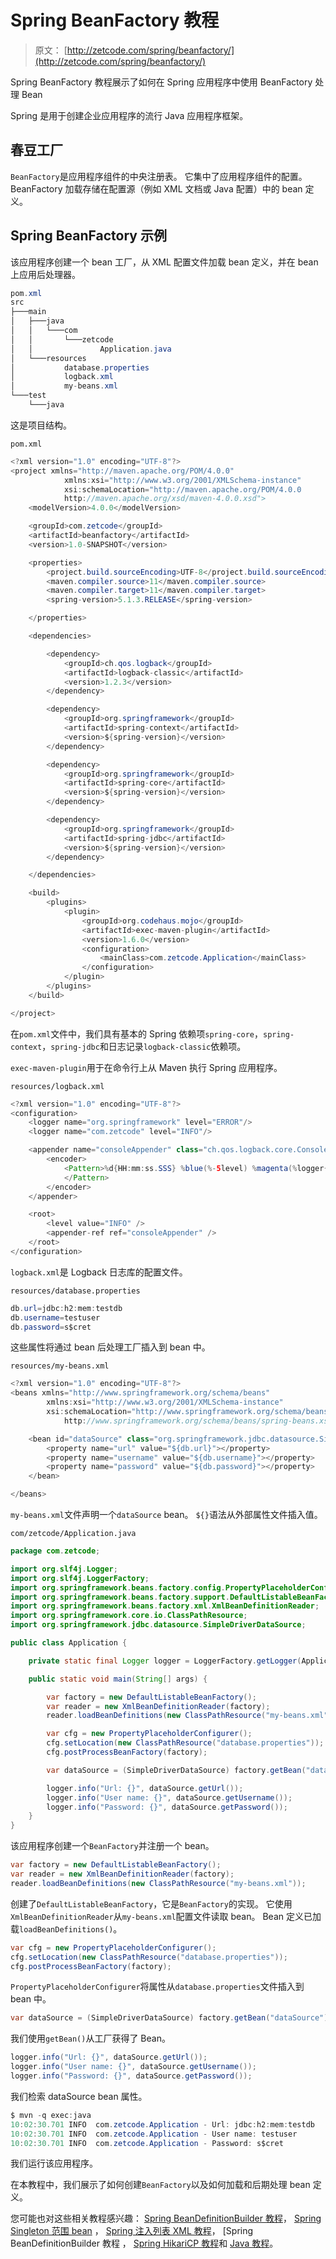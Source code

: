 # Spring BeanFactory 教程

> 原文： [http://zetcode.com/spring/beanfactory/](http://zetcode.com/spring/beanfactory/)

Spring BeanFactory 教程展示了如何在 Spring 应用程序中使用 BeanFactory 处理 Bean

Spring 是用于创建企业应用程序的流行 Java 应用程序框架。

## 春豆工厂

`BeanFactory`是应用程序组件的中央注册表。 它集中了应用程序组件的配置。 BeanFactory 加载存储在配置源（例如 XML 文档或 Java 配置）中的 bean 定义。

## Spring BeanFactory 示例

该应用程序创建一个 bean 工厂，从 XML 配置文件加载 bean 定义，并在 bean 上应用后处理器。

```java
pom.xml
src
├───main
│   ├───java
│   │   └───com
│   │       └───zetcode
│   │               Application.java
│   └───resources
│           database.properties
│           logback.xml
│           my-beans.xml
└───test
    └───java

```

这是项目结构。

`pom.xml`

```java
<?xml version="1.0" encoding="UTF-8"?>
<project xmlns="http://maven.apache.org/POM/4.0.0"
            xmlns:xsi="http://www.w3.org/2001/XMLSchema-instance"
            xsi:schemaLocation="http://maven.apache.org/POM/4.0.0
            http://maven.apache.org/xsd/maven-4.0.0.xsd">
    <modelVersion>4.0.0</modelVersion>

    <groupId>com.zetcode</groupId>
    <artifactId>beanfactory</artifactId>
    <version>1.0-SNAPSHOT</version>

    <properties>
        <project.build.sourceEncoding>UTF-8</project.build.sourceEncoding>
        <maven.compiler.source>11</maven.compiler.source>
        <maven.compiler.target>11</maven.compiler.target>
        <spring-version>5.1.3.RELEASE</spring-version>

    </properties>

    <dependencies>

        <dependency>
            <groupId>ch.qos.logback</groupId>
            <artifactId>logback-classic</artifactId>
            <version>1.2.3</version>
        </dependency>

        <dependency>
            <groupId>org.springframework</groupId>
            <artifactId>spring-context</artifactId>
            <version>${spring-version}</version>
        </dependency>

        <dependency>
            <groupId>org.springframework</groupId>
            <artifactId>spring-core</artifactId>
            <version>${spring-version}</version>
        </dependency>

        <dependency>
            <groupId>org.springframework</groupId>
            <artifactId>spring-jdbc</artifactId>
            <version>${spring-version}</version>
        </dependency>        

    </dependencies>

    <build>
        <plugins>
            <plugin>
                <groupId>org.codehaus.mojo</groupId>
                <artifactId>exec-maven-plugin</artifactId>
                <version>1.6.0</version>
                <configuration>
                    <mainClass>com.zetcode.Application</mainClass>
                </configuration>
            </plugin>
        </plugins>
    </build>

</project>

```

在`pom.xml`文件中，我们具有基本的 Spring 依赖项`spring-core`，`spring-context`，`spring-jdbc`和日志记录`logback-classic`依赖项。

`exec-maven-plugin`用于在命令行上从 Maven 执行 Spring 应用程序。

`resources/logback.xml`

```java
<?xml version="1.0" encoding="UTF-8"?>
<configuration>
    <logger name="org.springframework" level="ERROR"/>
    <logger name="com.zetcode" level="INFO"/>

    <appender name="consoleAppender" class="ch.qos.logback.core.ConsoleAppender">
        <encoder>
            <Pattern>%d{HH:mm:ss.SSS} %blue(%-5level) %magenta(%logger{36}) - %msg %n
            </Pattern>
        </encoder>
    </appender>

    <root>
        <level value="INFO" />
        <appender-ref ref="consoleAppender" />
    </root>
</configuration>

```

`logback.xml`是 Logback 日志库的配置文件。

`resources/database.properties`

```java
db.url=jdbc:h2:mem:testdb
db.username=testuser
db.password=s$cret

```

这些属性将通过 bean 后处理工厂插入到 bean 中。

`resources/my-beans.xml`

```java
<?xml version="1.0" encoding="UTF-8"?>
<beans xmlns="http://www.springframework.org/schema/beans"
        xmlns:xsi="http://www.w3.org/2001/XMLSchema-instance"
        xsi:schemaLocation="http://www.springframework.org/schema/beans
            http://www.springframework.org/schema/beans/spring-beans.xsd">

    <bean id="dataSource" class="org.springframework.jdbc.datasource.SimpleDriverDataSource">
        <property name="url" value="${db.url}"></property>
        <property name="username" value="${db.username}"></property>
        <property name="password" value="${db.password}"></property>
    </bean>

</beans>

```

`my-beans.xml`文件声明一个`dataSource` bean。 `${}`语法从外部属性文件插入值。

`com/zetcode/Application.java`

```java
package com.zetcode;

import org.slf4j.Logger;
import org.slf4j.LoggerFactory;
import org.springframework.beans.factory.config.PropertyPlaceholderConfigurer;
import org.springframework.beans.factory.support.DefaultListableBeanFactory;
import org.springframework.beans.factory.xml.XmlBeanDefinitionReader;
import org.springframework.core.io.ClassPathResource;
import org.springframework.jdbc.datasource.SimpleDriverDataSource;

public class Application {

    private static final Logger logger = LoggerFactory.getLogger(Application.class);

    public static void main(String[] args) {

        var factory = new DefaultListableBeanFactory();
        var reader = new XmlBeanDefinitionReader(factory);
        reader.loadBeanDefinitions(new ClassPathResource("my-beans.xml"));

        var cfg = new PropertyPlaceholderConfigurer();
        cfg.setLocation(new ClassPathResource("database.properties"));
        cfg.postProcessBeanFactory(factory);

        var dataSource = (SimpleDriverDataSource) factory.getBean("dataSource");

        logger.info("Url: {}", dataSource.getUrl());
        logger.info("User name: {}", dataSource.getUsername());
        logger.info("Password: {}", dataSource.getPassword());
    }
}

```

该应用程序创建一个`BeanFactory`并注册一个 bean。

```java
var factory = new DefaultListableBeanFactory();
var reader = new XmlBeanDefinitionReader(factory);
reader.loadBeanDefinitions(new ClassPathResource("my-beans.xml"));

```

创建了`DefaultListableBeanFactory`，它是`BeanFactory`的实现。 它使用`XmlBeanDefinitionReader`从`my-beans.xml`配置文件读取 bean。 Bean 定义已加载`loadBeanDefinitions()`。

```java
var cfg = new PropertyPlaceholderConfigurer();
cfg.setLocation(new ClassPathResource("database.properties"));
cfg.postProcessBeanFactory(factory);

```

`PropertyPlaceholderConfigurer`将属性从`database.properties`文件插入到 bean 中。

```java
var dataSource = (SimpleDriverDataSource) factory.getBean("dataSource");

```

我们使用`getBean()`从工厂获得了 Bean。

```java
logger.info("Url: {}", dataSource.getUrl());
logger.info("User name: {}", dataSource.getUsername());
logger.info("Password: {}", dataSource.getPassword());

```

我们检索 dataSource bean 属性。

```java
$ mvn -q exec:java
10:02:30.701 INFO  com.zetcode.Application - Url: jdbc:h2:mem:testdb
10:02:30.701 INFO  com.zetcode.Application - User name: testuser
10:02:30.701 INFO  com.zetcode.Application - Password: s$cret

```

我们运行该应用程序。

在本教程中，我们展示了如何创建`BeanFactory`以及如何加载和后期处理 bean 定义。

您可能也对这些相关教程感兴趣： [Spring BeanDefinitionBuilder 教程](/spring/beandefinitionbuilder/)， [Spring Singleton 范围 bean](/spring/singletonscope/) ， [Spring 注入列表 XML 教程](/spring/injectlistxml/)， [Spring BeanDefinitionBuilder 教程[](/spring/beandefinitionbuilder/) ， [Spring HikariCP 教程](/articles/springhikaricp/)和 [Java 教程](/lang/java/)。
